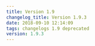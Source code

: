 ```yaml
---
title: Version 1.9
changelog_title: Version 1.9.3
date: 2018-09-10 12:14:09 
tags: changelogs 1.9 deprecated
version: 1.9.3
---
```

<script src="https://gist.github.com/spinnaker-release/d8e153dc21ba12261980b91e2350303a.js"/>
